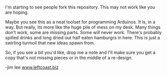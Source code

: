 I'm starting to see people fork this repository. This may not work like you are hoping.

Maybe you see this as a neat toolset for programming Arduinos. It is, in a way. But really, its more like the huge pile of mess on my desk. Many things don't work, some are missing parts. Some will never work. There's probably spilled drinks and long dried out half eaten hamburgrs in here. This is just a swirling turmoil that new ideas spawn from.

So, if you see a bit you'd like, drop me a note and I'll make sure you get a copy that's not missing pieces or in the middle of a re-design.

-jim lee
www.leftcoast.biz
